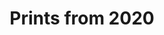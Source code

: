 ---
title: Prints from 2020
layout: gallery
permalink: /galleries/2020.html
filter: item.date contains '2020'
---